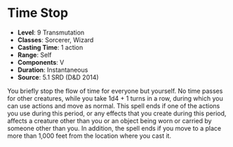 # Time Stop

- **Level**: 9 Transmutation
- **Classes**: Sorcerer, Wizard
- **Casting Time**: 1 action
- **Range**: Self
- **Components**: V
- **Duration**: Instantaneous
- **Source**: 5.1 SRD (D&D 2014)

You briefly stop the flow of time for everyone but yourself. No time passes for other creatures, while you take 1d4 + 1 turns in a row, during which you can use actions and move as normal. This spell ends if one of the actions you use during this period, or any effects that you create during this period, affects a creature other than you or an object being worn or carried by someone other than you. In addition, the spell ends if you move to a place more than 1,000 feet from the location where you cast it.

